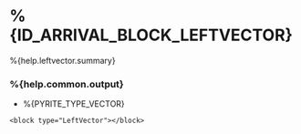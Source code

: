# %{ID_ARRIVAL_BLOCK_LEFTVECTOR}

%{help.leftvector.summary}

### %{help.common.output}

-   %{PYRITE_TYPE_VECTOR}

```
<block type="LeftVector"></block>
```
